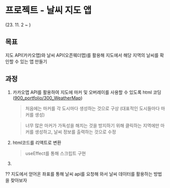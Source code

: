 # 프로젝트 - 날씨 지도 앱 
(23. 11. 2 ~ )

## 목표

지도 API(카카오맵)와 날씨 API(오픈웨더맵)를 활용해 지도에서 해당 지역의 날씨를 확인할 수 있는 앱 만들기

## 과정

1. 카카오맵 API를 활용하여 지도에 마커 및 오버레이를 사용할 수 있도록 html 코딩 ([900_portfolio/300_WeatherMap](https://github.com/WOONG-riginal/front-end/tree/main/900_portfolio/300_WeatherMap))
   
   > 처음에는 마커를 각 도시마다 생성하는 것으로 구상 (대표적인 도시들마다 마커를 생성)
   
   > 너무 많은 마커가 가독성을 해치는 것을 방지하기 위해 클릭하는 지역에만 마커를 생성하고, 날씨 정보를 출력하는 것으로 수정

2. html코드를 리액트로 변환
   
   > useEffect를 통해 스크립트 구현
   
3. 


?? 지도에서 얻어온 좌표를 통해 날씨 api를 요청해 와서 날씨 데이터를 활용하는 방법을 찾아보자

